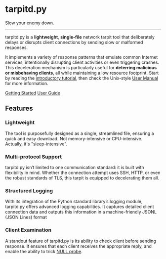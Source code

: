 # tarpitd.py

Slow your enemy down.

---

tarpitd.py is a **lightweight**, **single-file** network tarpit tool that deliberately delays or disrupts client connections by sending slow or malformed responses.

It implements a variety of response patterns that emulate common Internet services, intentionally disrupting client activities or even triggering crashes. This deceleration mechanism is particularly useful for **deterring malicious or misbehaving clients**, all while maintaining a low resource footprint. Start by reading the [introductory tutorial], then check the Unix-style [User Manual] for more information.

<style>
    body.homepage>div.container>div.row>div.col-md-3 {
    display: none;
}
</style>

[introductory tutorial]: getting-started.md
[User Manual]: manual/index.md

<div class="text-center">
<a href="getting-started/" class="btn btn-primary" role="button">Getting Started</a>
<a href="manual/" class="btn btn-primary" role="button">User Guide</a>
</div>

<div class="pt-2 pb-4 px-4 my-4 bg-body-tertiary rounded-3">
<h2 class="display-4 text-center">Features</h2>

<div class="row">
  <div class="col-sm-6">
    <div class="card mb-4">
      <div class="card-body">
        <h3 class="card-title">Lightweight</h3>
        <p class="card-text">
            The tool is purposefully designed as a single, streamlined file, ensuring a quick and easy download. 
            Not memory-intensive or CPU-intensive. Actually, it's "sleep-intensive".
        </p>
      </div>
    </div>
  </div>
  <div class="col-sm-6">
    <div class="card mb-4">
      <div class="card-body">
        <h3 class="card-title">Multi-protocol Support</h3>
        <p class="card-text">
            tarpitd.py isn’t limited to one communication standard: it is built with flexibility in mind. Whether the connection attempt uses SSH, HTTP, or even the robust standards of TLS, this tarpit is equipped to decelerating them all. 
        </p>
      </div>
    </div>
  </div>
</div>

<div class="row">
  <div class="col-sm-6">
    <div class="card">
      <div class="card-body">
        <h3 class="card-title">Structured Logging</h3>
        <p class="card-text">
            With its integration of the Python standard library’s logging module, tarpitd.py offers advanced logging capabilities. It captures detailed client connection data and outputs this information in a machine-friendly JSONL (JSON Lines) format
        </p>
      </div>
    </div>
  </div>
  <div class="col-sm-6">
    <div class="card">
      <div class="card-body">
        <h3 class="card-title">Client Examination</h3>
        <p class="card-text">
            A standout feature of tarpitd.py is its ability to check client before sending response. It ensures that each client receives the appropriate reply, and enable the ability to trick <a href="https://nmap.org/book/vscan-technique.html">NULL probe</a>.
      </div>
    </div>
  </div>
</div>
</div>
